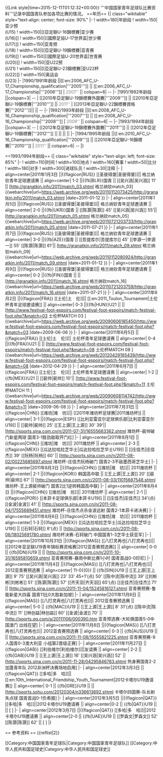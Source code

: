 {{Link style|time=2015-12-11T01:12:32+00:00}}
'''中国国家青年足球队比赛资料'''记录中国国青队参加各项比赛的情况。
==年历==
{| class="wikitable" style="text-align: center; font-size: 90%"
|-
! width=180|年龄段
! width=150|亚少预<br>(U15)
! width=150|[[亞足聯U-16錦標賽|亚少赛<br>(U16)]]
! width=150|[[國際足協U-17世界盃|世少赛<br>(U17)]]
! width=150|亚青预<br>(U18)
! width=150|[[亞足聯U-19錦標賽|亚青赛<br>(U19)]]
! width=150|[[國際足協U-20世界盃|世青赛<br>(U20)]]
! width=150|亚U22预<br>(U21)
! width=150|[[亞足聯U-23錦標賽|亚U22杯<br>(U22)]]
! width=150|奥运会<br>(U23)
|-
|1990/1991年龄段 ||[[:en:2006_AFC_U-17_Championship_qualification|'''2005''']] || [[:en:2006_AFC_U-17_Championship|'''2006''']] 
| <span style="color: gray;">2007''</span> || colspan=6| --
|-
|1991/1992年龄段 ||colspan=3| -- 
| [[2010年亞足聯U-19錦標賽外圍賽|'''2009''']] || [[2010年亞足聯U-19錦標賽|'''2010''']] || <span style="color: gray;">2011''</span> 
| [[2013年亞足聯U-22錦標賽資格賽|'''2012''']]|| || --
|-
|1992/1993年龄段 ||[[:en:2008_AFC_U-16_Championship_qualification|'''2007''']] || [[:en:2008_AFC_U-16_Championship|'''2008''']] 
| <span style="color: gray;">2009''</span> || colspan=6| --
|-
|1993/1994年龄段 ||colspan=3| -- 
| [[2012年亞足聯U-19錦標賽外圍賽|'''2011''']] || [[2012年亞足聯U-19錦標賽|'''2012''']]  || || || ||
|-
|1994/1995年龄段 ||[[:en:2010_AFC_U-16_Championship_qualification|'''2009''']] || [[2010年亞足聯U-16錦標賽|'''2010''']] 
| <span style="color: gray;">2011''</span> || colspan=6| --
|}

==1993/1994年龄段==
{| class="wikitable" style="text-align: left; font-size: 85%"
|-
! width=110|时间
! width=100|地点
! width=160|赛事
! width=50|比分
! width=180|对手
! width=300|进球队员
! width=30|注释
|-
| align=center|2011年1月3日 ||{{flagicon|RUS}} [[圣彼得堡|圣彼得堡]]|| 格兰纳钦青年足球邀请赛 || align=center| 1-2 ||{{fb|BLR}}国青 || [[吴兴涵|吴兴涵]] 11' || <ref>[http://granatkin.info/2011/match_03.shtml 格兰纳钦match_03] {{webarchive|url=https://web.archive.org/web/20110112073425/http://granatkin.info/2011/match_03.shtml |date=2011-01-12 }}</ref>
|-
| align=center|2011年1月5日 ||{{flagicon|RUS}} [[圣彼得堡|圣彼得堡]]|| 格兰纳钦青年足球邀请赛 || align=center| 2-0 ||{{fb|UKR}}国青 || [[陈灏|陈灏]] 45' [[吴兴涵|吴兴涵]] 55'|| <ref>[http://granatkin.info/2011/match_05.shtml 格兰纳钦match_05] {{webarchive|url=https://web.archive.org/web/20110721203733/http://granatkin.info/2011/match_05.shtml |date=2011-07-21 }}</ref>
|-
| align=center|2011年1月7日 ||{{flagicon|RUS}} [[圣彼得堡|圣彼得堡]]|| 格兰纳钦青年足球邀请赛 || align=center| 3-0 ||{{fb|AZE}}国青 || [[吾提库尔|吾提库尔]] 45' [[李源一|李源一]] 55' [[陈灏|陈灏]] 61'|| <ref>[http://granatkin.info/2011/match_09.shtml 格兰纳钦match_09] {{webarchive|url=https://web.archive.org/web/20110112080924/http://granatkin.info/2011/match_09.shtml |date=2011-01-12 }}</ref>
|-
| align=center|2011年1月9日 ||{{flagicon|RUS}} [[圣彼得堡|圣彼得堡]]|| 格兰纳钦青年足球邀请赛 || align=center| 0-2 ||{{fb|FIN}}国青 || || <ref>[http://granatkin.info/2011/match_16.shtml 格兰纳钦match_16] {{webarchive|url=https://web.archive.org/web/20110721203759/http://granatkin.info/2011/match_16.shtml |date=2011-07-21 }}</ref>
|-
| align=center|2011年6月2日 ||{{flagicon|FRA}} [[土伦|土　伦]]|| [[:en:2011_Toulon_Tournament|土伦杯青年足球邀请赛]] || align=center| 0-3 ||{{fb|HUN}}U21 || || <ref>[http://www.festival-foot-espoirs.com/festival-foot-espoirs/match-festival-foot.php?&match=03 土伦杯MATCH 03 ] {{webarchive|url=https://web.archive.org/web/20090606185450/http://www.festival-foot-espoirs.com/festival-foot-espoirs/match-festival-foot.php?&match=03 |date=2009-06-06 }}</ref>
|-
| align=center|2011年6月5日 ||{{flagicon|FRA}} [[土伦|土　伦]]|| 土伦杯青年足球邀请赛 || align=center| 0-4 ||{{fb|FRA}}U21 || || <ref>[http://www.festival-foot-espoirs.com/festival-foot-espoirs/match-festival-foot.php?&match=08 土伦杯MATCH 08 ] {{webarchive|url=https://web.archive.org/web/20120429165439/http://www.festival-foot-espoirs.com/festival-foot-espoirs/match-festival-foot.php?&match=08 |date=2012-04-29 }}</ref>
|-
| align=center|2011年6月7日 ||{{flagicon|FRA}} [[土伦|土　伦]]|| 土伦杯青年足球邀请赛 || align=center| 1-2 ||{{fb|MEX}}U21 || [[裴帅|裴帅]] 10'|| <ref>[http://www.festival-foot-espoirs.com/festival-foot-espoirs/match-festival-foot.php?&match=11 土伦杯MATCH 11 ] {{webarchive|url=https://web.archive.org/web/20090608114742/http://www.festival-foot-espoirs.com/festival-foot-espoirs/match-festival-foot.php?&match=11 |date=2009-06-08 }}</ref>
|-
| align=center|2011年7月31日 ||{{flagicon|CHN}} [[潍坊|潍　坊]]|| [[2011年潍坊杯足球赛|2011潍坊杯]] || align=center| 3-1 ||{{flagicon|ESP}} [[比利亚雷亚尔足球俱乐部|比利亚雷亚尔U19]] || [[裴帅|裴帅]] 25' [[王上源|王上源]] 30' 39'|| <ref>[http://sports.sina.com.cn/n/2011-07-31/16555683362.shtml 潍坊杯-裴帅破门新星两球 国青3-1胜劲敌取开门红]</ref>
|-
| align=center|2011年8月1日 ||{{flagicon|CHN}} [[潍坊|潍　坊]]|| 2011潍坊杯 || align=center| 2-3 ||{{flagicon|MEX}} [[瓜达拉哈拉芝华士|瓜达拉哈拉芝华士U19]] || [[庄佳杰|庄佳杰]] 39' [[阮杨|阮杨]] 60' || <ref>[http://sports.sina.com.cn/n/2011-08-02/00225685697.shtml 潍坊杯-庄佳杰阮杨破门 国青2-3不敌墨西哥芝华士]</ref>
|-
| align=center|2011年8月3日 ||{{flagicon|CHN}} [[潍坊|潍　坊]]|| 2011潍坊杯 || align=center| 2-1 ||{{flagicon|KOR}} 韩国高中联 || [[王上源|王上源]] 20' [[裴帅|裴帅]] 67' || <ref>[http://sports.sina.com.cn/c/2011-08-03/11015687548.shtml 潍坊杯-王上源裴帅破门 国青2比1逆转韩国高中联]</ref>
|-
| align=center|2011年8月4日 ||{{flagicon|CHN}} [[潍坊|潍　坊]]|| 2011潍坊杯 || align=center| 2-1 ||{{flagicon|POR}} [[本菲卡足球俱乐部|本菲卡U19]] || [[庄佳杰|庄佳杰]] 34'(点) [[金波|金波]] 41' || <ref>[http://sports.sina.com.cn/n/2011-08-04/17555689451.shtml 潍坊杯-庄佳杰点杀金波远射 国青2-1本菲卡进决赛]</ref>
|-
| align=center|2011年8月6日 ||{{flagicon|CHN}} [[潍坊|潍　坊]]|| 2011潍坊杯 || align=center| 1-3 ||{{flagicon|MEX}} [[瓜达拉哈拉芝华士|瓜达拉哈拉芝华士U19]] || [[石轲|石轲]] 8'(点) || <ref>[http://sports.sina.com.cn/c/2011-08-06/18025691780.shtml 潍坊杯决赛-石轲破门 中国国青1-3芝华士获亚军]</ref>
|-
| align=center|2011年10月31日 ||{{flagicon|MAS}} [[八打灵再也|八打灵再也]]|| [[2012年亚足联U19青年锦标赛资格赛|2012亚青赛预选赛]] || align=center| 0-0 || {{fb|IDN}}U19 ||   || <ref>[http://sports.sina.com.cn/n/2011-10-31/16595810659.shtml 亚青赛预赛-暴雨中断比赛1小时 国青首战0-0印尼]</ref>
|-
| align=center|2011年11月4日 ||{{flagicon|MAS}} [[八打灵再也|八打灵再也]]|| 2012亚青赛预选赛 || align=center| 11-0{{0}} || {{fb|SIN}}U19 || [[王上源|王上源]] 9' 75' [[吴兴涵|吴兴涵]] 23' 33' 45+1'(点) 50' [[陈中流|陈中流]] 39' [[刘彬彬|刘彬彬]] 51' [[陈灏|陈灏]] 57' [[齐天羽|齐天羽]] 65'(点) [[庄佳杰|庄佳杰]] 71'   || <ref>[http://sports.sina.com.cn/n/2011-11-04/15245816127.shtml 亚青赛预赛-鲁能新星大四喜 国青11比0大胜新加坡]</ref>
|-
| align=center|2011年11月6日 ||{{flagicon|MAS}} [[八打灵再也|八打灵再也]]|| 2012亚青赛预选赛 || align=center| 5-0 || {{fb|MAC}}U19 || [[王上源|王上源]] 8' 31'(点) [[陈中流|陈中流]] 11' [[林创益|林创益]] 60' [[金波|金波]] 70' || <ref>[http://sports.qq.com/a/20111106/000390.htm 亚青预选赛-大轮换国青5-0中国澳门 出线在望]</ref>
|-
| align=center|2011年11月8日 ||{{flagicon|MAS}} [[八打灵再也|八打灵再也]]|| 2012亚青赛预选赛 || align=center| 0-3 || {{fb|AUS}}U19 || || <ref>[http://sports.sina.com.cn/n/2011-11-08/15555821225.shtml 亚青赛预赛-9人国青0-3澳大利亚 小组第2晋级正赛]</ref>
|-
| align=center|2011年11月27日 ||{{flagicon|GAB}} [[利伯维尔|利伯维尔]]||友谊赛 || align=center| 2-2 || {{fb|GAB}}U19 || [[王上源|王上源]] 16' [[吴兴涵|吴兴涵]] 52' || <ref>[http://sports.sina.com.cn/n/2011-11-28/04295846783.shtml 热身赛国青2-2加蓬青年队 2012非洲杯决赛场地启用]</ref>
|-
| align=center|2012年3月3日 ||{{flagicon|QAT}} [[多哈|多　哈]]||[[:en:10th_International_Friendship_Youth_Tournament|2012卡塔尔U19邀请赛]] || align=center| 0-1 || {{fb|GRE}}U19 ||  || <ref>[http://sports.sohu.com/20120304/n336613692.shtml 卡塔尔四国赛-队长射失点球 国青首战0-1负希腊]</ref>
|-
| align=center|2012年3月5日 ||{{flagicon|QAT}} [[多哈|多　哈]]||2012卡塔尔U19邀请赛 || align=center|0-2  || {{fb|QAT}}U19 ||  || <ref>[ ]</ref>
|-
| align=center|2012年3月7日 ||{{flagicon|QAT}} [[多哈|多　哈]]||2012卡塔尔U19邀请赛 || align=center|2-0  || {{fb|UAE}}U19 || [[罗森文|罗森文]] 52' [[陈灏|陈灏]] 62'  || <ref>[ ]</ref>
|}

== 参考资料 ==
{{reflist|2}}

[[Category:中国国家青年足球队|Category:中国国家青年足球队]]
[[Category:中华人民共和国足球史|Category:中华人民共和国足球史]]